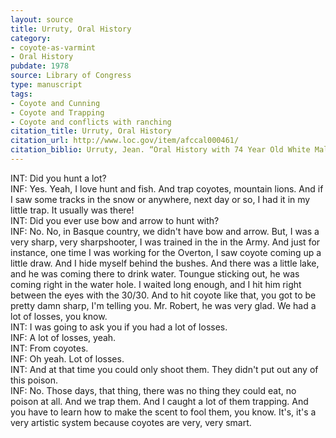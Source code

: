 ```yaml
---
layout: source
title: Urruty, Oral History 
category: 
- coyote-as-varmint
- Oral History
pubdate: 1978
source: Library of Congress
type: manuscript
tags: 
- Coyote and Cunning
- Coyote and Trapping
- Coyote and conflicts with ranching
citation_title: Urruty, Oral History 
citation_url: http://www.loc.gov/item/afccal000461/
citation_biblio: Urruty, Jean. “Oral History with 74 Year Old White Male, Mesa County City, Colorado." Transcript. Manuscript/mixed material, 1978. Center for Applied Linguistics collection.  American Folklife Center, Library of Congress. pp.1-11, excerpts taken from pp.3-4.
---
```



INT:  Did you hunt a lot? <br>
INF: Yes. Yeah, I love hunt and fish. And trap coyotes, mountain lions. And if I saw some tracks in the snow or anywhere, next day or so, I had it in my little trap. It usually was there! <br>
INT: Did you ever use bow and arrow to hunt with? <br>
INF: No. No, in Basque country, we didn't have bow and arrow. But, I was a very sharp, very sharpshooter, I was trained in the in the Army. And just for instance, one time I was working for the Overton, I saw coyote coming up a little draw. And I hide myself behind the bushes. And there was a little lake, and he was coming there to drink water. Toungue sticking out, he was coming right in the water hole. I waited long enough, and I hit him right between the eyes with the 30/30. And to hit coyote like that, you got to be pretty damn sharp, I'm telling you. Mr. Robert, he was very glad. We had a lot of losses, you know. <br>
INT: I was going to ask you if you had a lot of losses. <br>
INF: A lot of losses, yeah. <br>
INT: From coyotes. <br>
INF: Oh yeah. Lot of losses.  <br>
INT: And at that time you could only shoot them. They didn't put out any of this poison. <br>
INF: No. Those days, that thing, there was no thing they could eat, no poison at all. And we trap them. And I caught a lot of them trapping. And you have to learn how to make the scent to fool them, you know. It's, it's a very artistic system because coyotes are very, very smart.  <br>
